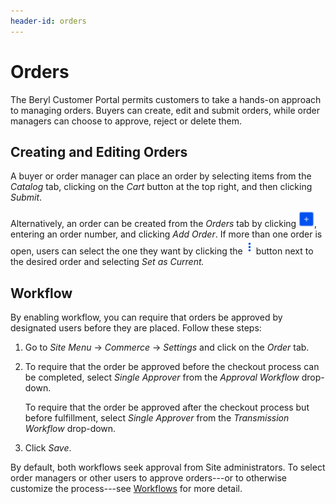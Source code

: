 ```yaml
---
header-id: orders
---
```


# Orders

The Beryl Customer Portal permits customers to take a hands-on approach to
managing orders. Buyers can create, edit and submit orders, while order managers
can choose to approve, reject or delete them.

## Creating and Editing Orders

A buyer or order manager can place an order by selecting items from the
*Catalog* tab, clicking on the *Cart* button at the top right, and then clicking
*Submit*.

Alternatively, an order can be created from the *Orders* tab by clicking
![Add](../../../images/icon-add.png), entering an order number, and clicking *Add
Order*. If more than one order is open, users can select the one they want by
clicking the ![Options](../../../images/icon-options.png) button next to the
desired order and selecting *Set as Current.*

## Workflow

By enabling workflow, you can require that orders be approved by designated
users before they are placed. Follow these steps:

1.  Go to *Site Menu* &rarr; *Commerce* &rarr; *Settings* and click on the
    *Order* tab.

2.  To require that the order be approved before the checkout process can be
    completed, select *Single Approver* from the *Approval Workflow* drop-down.

    To require that the order be approved after the checkout process but before
    fulfillment, select *Single Approver* from the *Transmission Workflow*
    drop-down.

3.  Click *Save*.

By default, both workflows seek approval from Site administrators. To select
order managers or other users to approve orders---or to otherwise customize the
process---see 
[Workflows](/develop/tutorials/-/knowledge_base/7-1/workflow) for
more detail.
